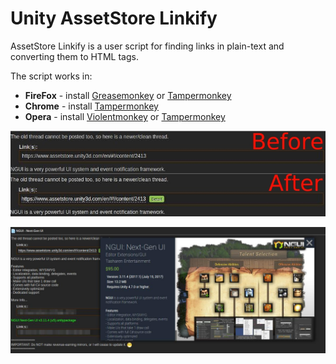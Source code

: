 # Unity AssetStore Linkify

AssetStore Linkify is a user script for finding links in plain-text and converting them to HTML <a> tags.

The script works in:

* **FireFox** - install [Greasemonkey](https://addons.mozilla.org/ru/firefox/addon/greasemonkey/) or [Tampermonkey](https://addons.mozilla.org/ru/firefox/addon/tampermonkey/)
* **Chrome** - install [Tampermonkey](https://chrome.google.com/webstore/detail/tampermonkey/dhdgffkkebhmkfjojejmpbldmpobfkfo)
* **Opera** - install [Violentmonkey](https://addons.opera.com/en/extensions/details/violent-monkey/) or [Tampermonkey](https://addons.opera.com/ru/extensions/details/tampermonkey-beta/?display=en)

![Unity AssetStore Linkify](assets/userscript_1.jpg?raw=true "Before/After")

![Unity AssetStore Linkify](assets/userscript_2.jpg?raw=true "Popup dialog")
